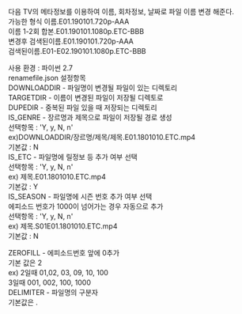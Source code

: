 다음 TV의 메타정보를 이용하여 이름, 회차정보, 날짜로 파일 이름 변경 해준다.  
가능한 형식
이름.E01.190101.720p-AAA  
이름 1-2회 합본.E01.190101.1080p.ETC-BBB  
변경후
검색된이름.E01.190101.720p-AAA  
검색된이름.E01-E02.190101.1080p.ETC-BBB  

사용 환경 : 파이썬 2.7  
renamefile.json 설정항목  
DOWNLOADDIR  - 파일명이 변경될 파일이 있는 디렉토리   
TARGETDIR    - 이름이 변경된 파일이 저장될 디렉토로  
DUPEDIR     - 중복된 파일 있을 때 저장되는 디렉토리  
IS_GENRE     - 장르명과 제목으로 파일이 저장될 경로 생성  
              선택항목 : 'Y, y, N, n'  
                                    ex)DOWNLOADDIR/장르명/제목/제목.E01.1801010.ETC.mp4  
                                    기본값 : N  
IS_ETC                     - 파일명에 릴정보 등 추가 여부 선택  
                                    선택항목 : 'Y, y, N, n'  
                                    ex) 제목.E01.1801010.ETC.mp4  
                                    기본값 : Y  
IS_SEASON              - 파일명에 시즌 번호  추가 여부 선택  
                                      에피소드 번호가 1000이 넘어가는 경우 자동으로 추가  
                                    선택항목 : 'Y, y, N, n'  
                                    ex) 제목.S01E01.1801010.ETC.mp4  
                                    기본값 : N  

ZEROFILL                  - 에피소드번호 앞에 0추가  
                                      기본 값은 2  
                                      ex) 2일때 01,02, 03, 09, 10, 100  
                                             3일때 001, 002, 100, 1000  
DELIMITER                - 파일명의 구분자  
                           기본값은 . 

